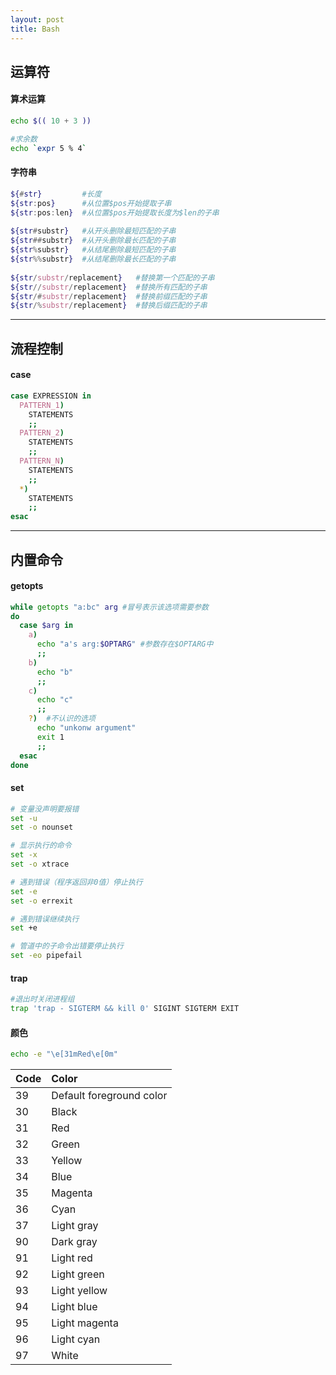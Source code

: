 ```yaml
---
layout: post
title: Bash
---
```


## 运算符
#### 算术运算
```bash
echo $(( 10 + 3 ))

#求余数
echo `expr 5 % 4`
```
#### 字符串
```bash
${#str}	        #长度
${str:pos}	    #从位置$pos开始提取子串
${str:pos:len}	#从位置$pos开始提取长度为$len的子串
 	 
${str#substr}	#从开头删除最短匹配的子串
${str##substr}	#从开头删除最长匹配的子串
${str%substr}	#从结尾删除最短匹配的子串
${str%%substr}	#从结尾删除最长匹配的子串
 	 
${str/substr/replacement}	#替换第一个匹配的子串
${str//substr/replacement}	#替换所有匹配的子串
${str/#substr/replacement}	#替换前缀匹配的子串
${str/%substr/replacement}	#替换后缀匹配的子串
```

---
## 流程控制
#### case
```bash
case EXPRESSION in
  PATTERN_1)
    STATEMENTS
    ;;
  PATTERN_2)
    STATEMENTS
    ;;
  PATTERN_N)
    STATEMENTS
    ;;
  *)
    STATEMENTS
    ;;
esac
```






---
## 内置命令
#### getopts

```bash
while getopts "a:bc" arg #冒号表示该选项需要参数
do
  case $arg in
    a)
      echo "a's arg:$OPTARG" #参数存在$OPTARG中
      ;;
    b)
      echo "b"
      ;;
    c)
      echo "c"
      ;;
    ?)  #不认识的选项
      echo "unkonw argument"
      exit 1
      ;;
  esac
done
```

#### set

```bash
# 变量没声明要报错
set -u
set -o nounset

# 显示执行的命令
set -x
set -o xtrace

# 遇到错误（程序返回非0值）停止执行
set -e
set -o errexit

# 遇到错误继续执行
set +e

# 管道中的子命令出错要停止执行
set -eo pipefail
```



#### trap

```bash
#退出时关闭进程组
trap 'trap - SIGTERM && kill 0' SIGINT SIGTERM EXIT
```



#### 颜色

```bash
echo -e "\e[31mRed\e[0m"
```



| Code | Color                    |
| ---- | :----------------------- |
| 39   | Default foreground color |
| 30   | Black                    |
| 31   | Red                      |
| 32   | Green                    |
| 33   | Yellow                   |
| 34   | Blue                     |
| 35   | Magenta                  |
| 36   | Cyan                     |
| 37   | Light gray               |
| 90   | Dark gray                |
| 91   | Light red                |
| 92   | Light green              |
| 93   | Light yellow             |
| 94   | Light blue               |
| 95   | Light magenta            |
| 96   | Light cyan               |
| 97   | White                    |